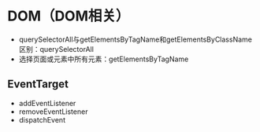 # DOM（DOM相关）
- querySelectorAll与getElementsByTagName和getElementsByClassName区别：querySelectorAll
- 选择页面或元素中所有元素：getElementsByTagName

## EventTarget
- addEventListener
- removeEventListener
- dispatchEvent
